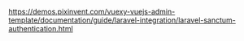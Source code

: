 https://demos.pixinvent.com/vuexy-vuejs-admin-template/documentation/guide/laravel-integration/laravel-sanctum-authentication.html